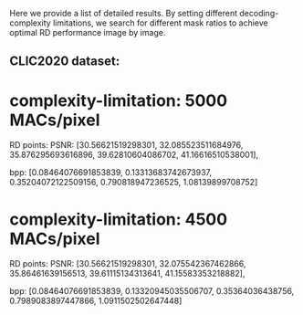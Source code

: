 Here we provide a list of detailed results. By setting different decoding-complexity limitations, we search for different mask ratios to achieve optimal RD performance image by image.

## CLIC2020 dataset:

# complexity-limitation: 5000 MACs/pixel

RD points: PSNR: [30.56621519298301, 32.085523511684976, 35.876295693616896, 39.62810604086702, 41.16616510538001], 

bpp: [0.08464076691853839, 0.13313683742673937, 0.35204072122509156, 0.790818947236525, 1.08139899708752]


# complexity-limitation: 4500 MACs/pixel

RD points: PSNR: [30.56621519298301, 32.075542367462866, 35.86461639156513, 39.61115134313641, 41.15583353218882], 

bpp: [0.08464076691853839, 0.13320945035506707, 0.35364036438756, 0.7989083897447866, 1.0911502502647448]
